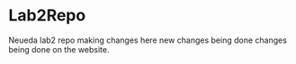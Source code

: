 # Lab2Repo
Neueda lab2 repo
making changes here
new changes being done
changes being done on the website.
